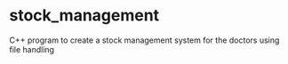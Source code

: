 # stock_management
C++ program to create a stock management system for the doctors using file handling
